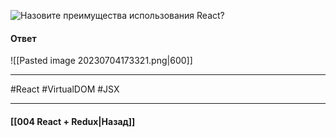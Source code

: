 ![Назовите преимущества использования React?](https://youtu.be/81yRgVQ1ciM?t=170)

#### Ответ

![[Pasted image 20230704173321.png|600]]

____
#React #VirtualDOM #JSX 

____

#### [[004 React + Redux|Назад]]